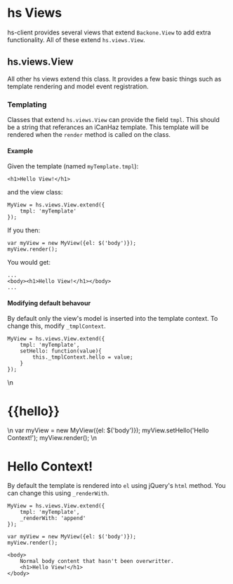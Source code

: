 # hs Views

hs-client provides several views that extend `Backone.View` to add extra functionality. All of these extend `hs.views.View`.

## hs.views.View

All other hs views extend this class. It provides a few basic things such as template rendering and model event registration.

### Templating

Classes that extend `hs.views.View` can provide the field `tmpl`. This should be a string that referances an iCanHaz template. This template will be rendered when the `render` method is called on the class.

#### Example

Given the template (named `myTemplate.tmpl`):

    <h1>Hello View!</h1>

and the view class:

    MyView = hs.views.View.extend({
        tmpl: 'myTemplate'
    });

If you then:

    var myView = new MyView({el: $('body')});
    myView.render();

You would get:

    ...
    <body><h1>Hello View!</h1></body>
    ...

#### Modifying default behavour

By default only the view's model is inserted into the template context. To change this, modify `_tmplContext`.

    MyView = hs.views.View.extend({
        tmpl: 'myTemplate',
        setHello: function(value){
            this._tmplContext.hello = value;
        }
    });
\n
    <h1>{{hello}}</h1>
\n
    var myView = new MyView({el: $('body')});
    myView.setHello('Hello Context!');
    myView.render();
\n
    <body><h1>Hello Context!</h1></body>

By default the template is rendered into `el` using jQuery's `html` method. You can change this using `_renderWith`.

    MyView = hs.views.View.extend({
        tmpl: 'myTemplate',
        _renderWith: 'append'
    });

    var myView = new MyView({el: $('body')});
    myView.render();

    <body>
        Normal body content that hasn't been overwritter.
        <h1>Hello View!</h1>
    </body>